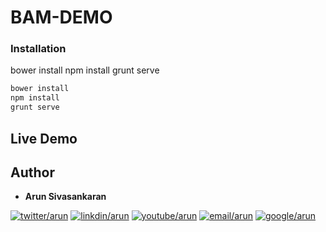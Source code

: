 BAM-DEMO
========================
### Installation
bower install
npm install
grunt serve

```bash
bower install
npm install
grunt serve
```
## Live Demo

## Author

* **Arun Sivasankaran**

[![twitter/arun][twitter-icon]][twitter-link]
[![linkdin/arun][linkdin-icon]][linkdin-link]
[![youtube/arun][youtube-icon]][youtube-link]
[![email/arun][email-icon]][email-link]
[![google/arun][google-icon]][google-link]

[license-image]: http://img.shields.io/badge/license-Apache_2.0-blue.svg?style=flat
[license-url]: LICENSE

[bower-version-image]: http://img.shields.io/bower/v/angular-bootstrap-switch.svg?style=flat
[bower-url]: http://bower.io/search/?q=angular-bootstrap-switch

[npm-url]: https://npmjs.org/package/angular-bootstrap-switch
[npm-version-image]: http://img.shields.io/npm/v/angular-bootstrap-switch.svg?style=flat

[travis-image]: http://img.shields.io/travis/frapontillo/angular-bootstrap-switch/develop.svg?style=flat
[travis-url]: https://travis-ci.org/frapontillo/angular-bootstrap-switch

[twitter-icon]: http://i.imgur.com/dflo2Ux.png
[twitter-link]: http://twitter.com/aparthi
 
[google-icon]: http://i.imgur.com/efS6sYn.png
[google-link]: http://google.com

[email-icon]: http://i.imgur.com/cF4rQ9N.png
[email-link]: <mailto:arunparthiban@gmail.com>

[linkdin-icon]: http://i.imgur.com/7VfZnN8.png
[linkdin-link]: https:www.linkedin.com/in/arunsivasankaran

[youtube-icon]: http://i.imgur.com/8bGJCdM.png
[youtube-link]: https://www.youtube.com/user/arunsivasankara


